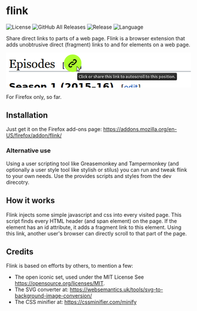 # flink
![License](https://img.shields.io/github/license/suterma/flink.svg)
![GitHub All Releases](https://img.shields.io/github/downloads/suterma/flink/total.svg)
![Release](https://img.shields.io/github/release/suterma/flink.svg)
![Language](https://img.shields.io/github/languages/top/suterma/flink.svg)

Share direct links to parts of a web page. Flink is a browser extension that adds unobtrusive direct (fragment) links to and for elements on a web page.

![flink usage example](https://github.com/suterma/flink/raw/master/firefox-extension/dev/FlinkApplication.png)

For Firefox only, so far.

## Installation
Just get it on the Firefox add-ons page: https://addons.mozilla.org/en-US/firefox/addon/flink/

### Alternative use
Using a user scripting tool like Greasemonkey and Tampermonkey (and optionally a user style tool like stylish or stilus) you can run and tweak flink to your own needs. Use the provides scripts and styles from the dev direcotry.

## How it works
Flink injects some simple javascript and css into every visited page. This script finds every HTML header (and span element) on the page. If the element has an id attribute, it adds a fragment link to this element. Using this link, another user's browser can directly scroll to that part of the page.

## Credits
Flink is based on efforts by others, to mention a few:
 - The open iconic set, used under the MIT License See https://opensource.org/licenses/MIT.
 - The SVG converter at: https://websemantics.uk/tools/svg-to-background-image-conversion/ 
 - The CSS minifier at: https://cssminifier.com/minify
 

